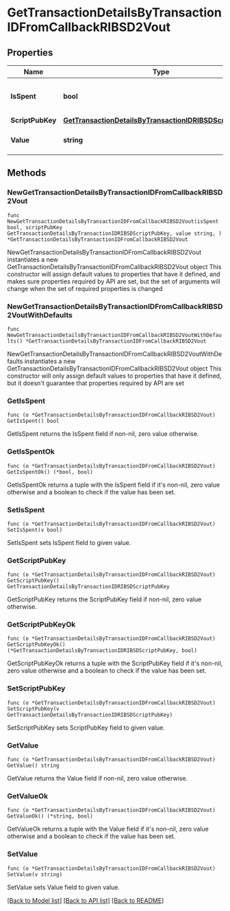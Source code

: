 # GetTransactionDetailsByTransactionIDFromCallbackRIBSD2Vout

## Properties

Name | Type | Description | Notes
------------ | ------------- | ------------- | -------------
**IsSpent** | **bool** | Defines whether the output is spent or not. | 
**ScriptPubKey** | [**GetTransactionDetailsByTransactionIDRIBSDScriptPubKey**](GetTransactionDetailsByTransactionIDRIBSDScriptPubKey.md) |  | 
**Value** | **string** | String representation of the amount | 

## Methods

### NewGetTransactionDetailsByTransactionIDFromCallbackRIBSD2Vout

`func NewGetTransactionDetailsByTransactionIDFromCallbackRIBSD2Vout(isSpent bool, scriptPubKey GetTransactionDetailsByTransactionIDRIBSDScriptPubKey, value string, ) *GetTransactionDetailsByTransactionIDFromCallbackRIBSD2Vout`

NewGetTransactionDetailsByTransactionIDFromCallbackRIBSD2Vout instantiates a new GetTransactionDetailsByTransactionIDFromCallbackRIBSD2Vout object
This constructor will assign default values to properties that have it defined,
and makes sure properties required by API are set, but the set of arguments
will change when the set of required properties is changed

### NewGetTransactionDetailsByTransactionIDFromCallbackRIBSD2VoutWithDefaults

`func NewGetTransactionDetailsByTransactionIDFromCallbackRIBSD2VoutWithDefaults() *GetTransactionDetailsByTransactionIDFromCallbackRIBSD2Vout`

NewGetTransactionDetailsByTransactionIDFromCallbackRIBSD2VoutWithDefaults instantiates a new GetTransactionDetailsByTransactionIDFromCallbackRIBSD2Vout object
This constructor will only assign default values to properties that have it defined,
but it doesn't guarantee that properties required by API are set

### GetIsSpent

`func (o *GetTransactionDetailsByTransactionIDFromCallbackRIBSD2Vout) GetIsSpent() bool`

GetIsSpent returns the IsSpent field if non-nil, zero value otherwise.

### GetIsSpentOk

`func (o *GetTransactionDetailsByTransactionIDFromCallbackRIBSD2Vout) GetIsSpentOk() (*bool, bool)`

GetIsSpentOk returns a tuple with the IsSpent field if it's non-nil, zero value otherwise
and a boolean to check if the value has been set.

### SetIsSpent

`func (o *GetTransactionDetailsByTransactionIDFromCallbackRIBSD2Vout) SetIsSpent(v bool)`

SetIsSpent sets IsSpent field to given value.


### GetScriptPubKey

`func (o *GetTransactionDetailsByTransactionIDFromCallbackRIBSD2Vout) GetScriptPubKey() GetTransactionDetailsByTransactionIDRIBSDScriptPubKey`

GetScriptPubKey returns the ScriptPubKey field if non-nil, zero value otherwise.

### GetScriptPubKeyOk

`func (o *GetTransactionDetailsByTransactionIDFromCallbackRIBSD2Vout) GetScriptPubKeyOk() (*GetTransactionDetailsByTransactionIDRIBSDScriptPubKey, bool)`

GetScriptPubKeyOk returns a tuple with the ScriptPubKey field if it's non-nil, zero value otherwise
and a boolean to check if the value has been set.

### SetScriptPubKey

`func (o *GetTransactionDetailsByTransactionIDFromCallbackRIBSD2Vout) SetScriptPubKey(v GetTransactionDetailsByTransactionIDRIBSDScriptPubKey)`

SetScriptPubKey sets ScriptPubKey field to given value.


### GetValue

`func (o *GetTransactionDetailsByTransactionIDFromCallbackRIBSD2Vout) GetValue() string`

GetValue returns the Value field if non-nil, zero value otherwise.

### GetValueOk

`func (o *GetTransactionDetailsByTransactionIDFromCallbackRIBSD2Vout) GetValueOk() (*string, bool)`

GetValueOk returns a tuple with the Value field if it's non-nil, zero value otherwise
and a boolean to check if the value has been set.

### SetValue

`func (o *GetTransactionDetailsByTransactionIDFromCallbackRIBSD2Vout) SetValue(v string)`

SetValue sets Value field to given value.



[[Back to Model list]](../README.md#documentation-for-models) [[Back to API list]](../README.md#documentation-for-api-endpoints) [[Back to README]](../README.md)


